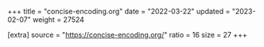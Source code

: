 +++
title = "concise-encoding.org"
date = "2022-03-22"
updated = "2023-02-07"
weight = 27524

[extra]
source = "https://concise-encoding.org/"
ratio = 16
size = 27
+++
